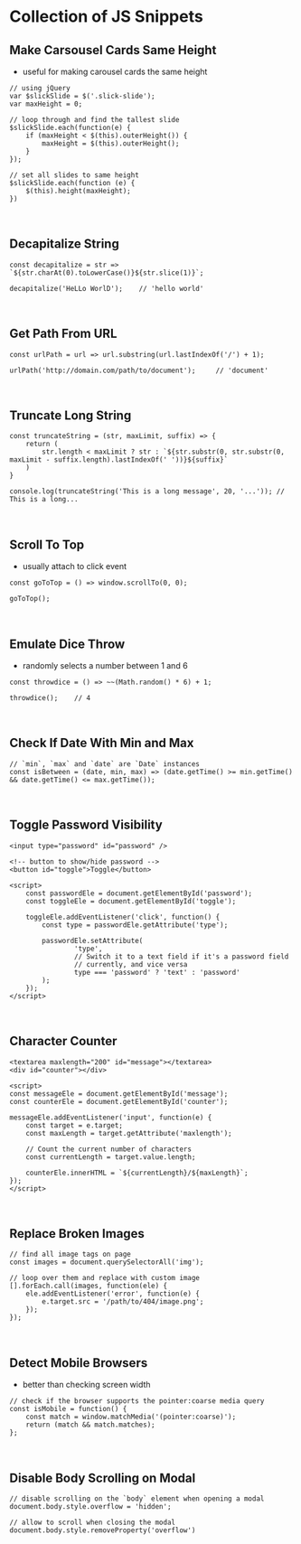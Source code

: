 # Collection of JS Snippets

## Make Carsousel Cards Same Height
- useful for making carousel cards the same height
```
// using jQuery
var $slickSlide = $('.slick-slide');
var maxHeight = 0;

// loop through and find the tallest slide
$slickSlide.each(function(e) {
	if (maxHeight < $(this).outerHeight()) {
		maxHeight = $(this).outerHeight();
	}
});

// set all slides to same height
$slickSlide.each(function (e) {
	$(this).height(maxHeight);
})
```
<br>

## Decapitalize String
```
const decapitalize = str => `${str.charAt(0).toLowerCase()}${str.slice(1)}`;

decapitalize('HeLLo WorlD');    // 'hello world'
```
<br>

## Get Path From URL
```
const urlPath = url => url.substring(url.lastIndexOf('/') + 1);

urlPath('http://domain.com/path/to/document');     // 'document'
```
<br>

## Truncate Long String
```
const truncateString = (str, maxLimit, suffix) => {
	return (
		str.length < maxLimit ? str : `${str.substr(0, str.substr(0, maxLimit - suffix.length).lastIndexOf(' '))}${suffix}`
	)
}

console.log(truncateString('This is a long message', 20, '...')); // This is a long...
```
<br>

## Scroll To Top
- usually attach to click event
```
const goToTop = () => window.scrollTo(0, 0);

goToTop();
```
<br>

## Emulate Dice Throw
- randomly selects a number between 1 and 6
```
const throwdice = () => ~~(Math.random() * 6) + 1;

throwdice();    // 4
```
<br>

## Check If Date With Min and Max
```
// `min`, `max` and `date` are `Date` instances
const isBetween = (date, min, max) => (date.getTime() >= min.getTime() && date.getTime() <= max.getTime());
```
<br>

## Toggle Password Visibility
```
<input type="password" id="password" />

<!-- button to show/hide password -->
<button id="toggle">Toggle</button>

<script>
	const passwordEle = document.getElementById('password');
	const toggleEle = document.getElementById('toggle');

	toggleEle.addEventListener('click', function() {
		const type = passwordEle.getAttribute('type');

		passwordEle.setAttribute(
				'type',
				// Switch it to a text field if it's a password field
				// currently, and vice versa
				type === 'password' ? 'text' : 'password'
		);
	});
</script>
```
<br>

## Character Counter
```
<textarea maxlength="200" id="message"></textarea>
<div id="counter"></div>

<script>
const messageEle = document.getElementById('message');
const counterEle = document.getElementById('counter');

messageEle.addEventListener('input', function(e) {
	const target = e.target;
	const maxLength = target.getAttribute('maxlength');

	// Count the current number of characters
	const currentLength = target.value.length;

	counterEle.innerHTML = `${currentLength}/${maxLength}`;
});
</script>
```
<br>

## Replace Broken Images
```
// find all image tags on page
const images = document.querySelectorAll('img');

// loop over them and replace with custom image
[].forEach.call(images, function(ele) {
	ele.addEventListener('error', function(e) {
		e.target.src = '/path/to/404/image.png';
	});
});
```
<br>

## Detect Mobile Browsers
- better than checking screen width
```
// check if the browser supports the pointer:coarse media query
const isMobile = function() {
	const match = window.matchMedia('(pointer:coarse)');
	return (match && match.matches);
};
```
<br>

## Disable Body Scrolling on Modal
```
// disable scrolling on the `body` element when opening a modal
document.body.style.overflow = 'hidden';

// allow to scroll when closing the modal
document.body.style.removeProperty('overflow')
```
<br>
